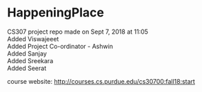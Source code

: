 # HappeningPlace
CS307 project repo made on Sept 7, 2018 at 11:05 <br>
Added Viswajeeet <br>
Added Project Co-ordinator - Ashwin <br>
Added Sanjay <br>
Added Sreekara <br>
Added Seerat <br>

course website: http://courses.cs.purdue.edu/cs30700:fall18:start
